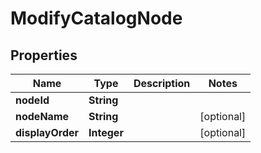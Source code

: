 

# ModifyCatalogNode


## Properties

| Name | Type | Description | Notes |
|------------ | ------------- | ------------- | -------------|
|**nodeId** | **String** |  |  |
|**nodeName** | **String** |  |  [optional] |
|**displayOrder** | **Integer** |  |  [optional] |



